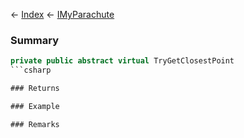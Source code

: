 ← [Index](Api-Index) ← [IMyParachute](SpaceEngineers.Game.ModAPI.Ingame.IMyParachute)

### Summary

```csharp
private public abstract virtual TryGetClosestPoint
```csharp

### Returns

### Example

### Remarks

